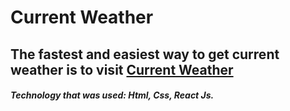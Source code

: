 # Current Weather

## The fastest and easiest way to get current weather is to visit [Current Weather](https://motiaktual.netlify.app/)

##### Technology that was used: Html, Css, React Js.